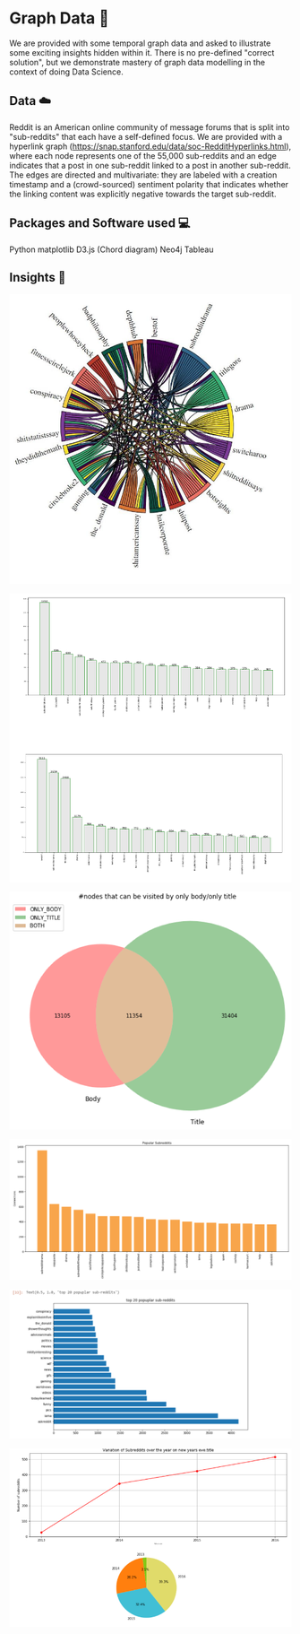 # Graph Data :metal:

We are provided with some temporal graph data and asked to illustrate some exciting insights hidden within it. There is no pre-defined "correct solution", but we demonstrate mastery of graph data modelling in the context of doing Data Science.



## Data :cloud:
Reddit is an American online community of message forums that is split into "sub-reddits" that each have a self-defined focus. We are provided with a hyperlink graph (https://snap.stanford.edu/data/soc-RedditHyperlinks.html), where each node represents one of the 55,000 sub-reddits and an edge indicates that a post in one sub-reddit linked to a post in another sub-reddit. The edges are directed and multivariate: they are labeled with a creation timestamp and a (crowd-sourced) sentiment polarity that indicates whether the linking content was explicitly negative towards the target sub-reddit.

## Packages and Software used :computer:
Python
matplotlib
D3.js (Chord diagram)
Neo4j
Tableau

## Insights :pencil:

![ScreenShot 1](Visualizations/chord_diagram.png)

![ScreenShot 2](Visualizations/Influential_subreddits.png)

![ScreenShot 3](Visualizations/nodes_that_can_be_visited_by_only_body_or_only_title.png)

![ScreenShot 4](Visualizations/Popular_subreddits.png)

![ScreenShot 5](Visualizations/Subreddits_that_answer_most_other_subreddits.png)

![ScreenShot 6](Visualizations/Subreddits_trend_on_new_year_eve.png)
